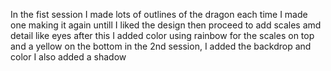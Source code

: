 In the fist session I made lots of outlines of the dragon each time I made one making it again untill I liked the design then proceed to add scales amd detail like eyes after this I added color using rainbow for the scales on top and a yellow on the bottom 
in the 2nd session, I added the backdrop and color I also added a shadow

